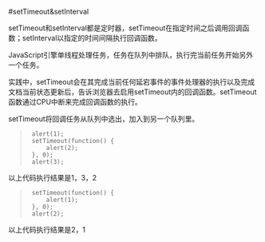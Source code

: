 #setTimeout&setInterval

setTimeout和setInterval都是定时器，setTimeout在指定时间之后调用回调函数；setInterval以指定的时间间隔执行回调函数。

JavaScript引擎单线程处理任务，任务在队列中排队，执行完当前任务开始另外一个任务。

实践中，setTimeout会在其完成当前任何延宕事件的事件处理器的执行以及完成文档当前状态更新后，告诉浏览器去启用setTimeout内的回调函数。setTimeout函数通过CPU中断来完成回调函数的执行。

setTimeout将回调任务从队列中选出，加入到另一个队列里。

>      alert(1);
>      setTimeout(function() {
>          alert(2);
>      }, 0);
>      alert(3);

以上代码执行结果是1，3，2

>      setTimeout(function() {
>          alert(1);
>      }, 0);
>      alert(2);

以上代码执行结果是2，1
